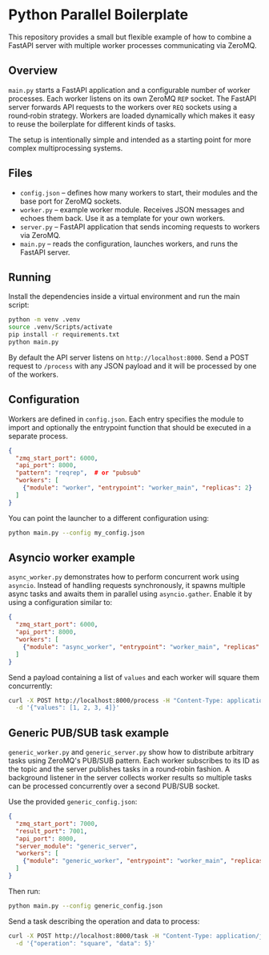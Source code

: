 # Python Parallel Boilerplate

This repository provides a small but flexible example of how to combine a
FastAPI server with multiple worker processes communicating via ZeroMQ.

## Overview

`main.py` starts a FastAPI application and a configurable number of worker
processes. Each worker listens on its own ZeroMQ `REP` socket. The FastAPI
server forwards API requests to the workers over `REQ` sockets using a
round‑robin strategy. Workers are loaded dynamically which makes it easy to
reuse the boilerplate for different kinds of tasks.

The setup is intentionally simple and intended as a starting point for more complex multiprocessing systems.

## Files

- `config.json` – defines how many workers to start, their modules and the
  base port for ZeroMQ sockets.
- `worker.py` – example worker module. Receives JSON messages and echoes them
  back. Use it as a template for your own workers.
- `server.py` – FastAPI application that sends incoming requests to workers via ZeroMQ.
- `main.py` – reads the configuration, launches workers, and runs the FastAPI server.

## Running

Install the dependencies inside a virtual environment and run the main script:

```bash
python -m venv .venv
source .venv/Scripts/activate
pip install -r requirements.txt
python main.py
```

By default the API server listens on `http://localhost:8000`. Send a POST
request to `/process` with any JSON payload and it will be processed by one of
the workers.

## Configuration

Workers are defined in `config.json`. Each entry specifies the module to import
and optionally the entrypoint function that should be executed in a separate
process.

```json
{
  "zmq_start_port": 6000,
  "api_port": 8000,
  "pattern": "reqrep",  # or "pubsub"
  "workers": [
    {"module": "worker", "entrypoint": "worker_main", "replicas": 2}
  ]
}
```

You can point the launcher to a different configuration using:

```bash
python main.py --config my_config.json
```

## Asyncio worker example

`async_worker.py` demonstrates how to perform concurrent work using `asyncio`.
Instead of handling requests synchronously, it spawns multiple async tasks and
awaits them in parallel using `asyncio.gather`. Enable it by using a
configuration similar to:

```json
{
  "zmq_start_port": 6000,
  "api_port": 8000,
  "workers": [
    {"module": "async_worker", "entrypoint": "worker_main", "replicas": 2}
  ]
}
```

Send a payload containing a list of `values` and each worker will square them
concurrently:

```bash
curl -X POST http://localhost:8000/process -H "Content-Type: application/json" \
  -d '{"values": [1, 2, 3, 4]}'
```

## Generic PUB/SUB task example

`generic_worker.py` and `generic_server.py` show how to distribute arbitrary
tasks using ZeroMQ's PUB/SUB pattern. Each worker subscribes to its ID as the
topic and the server publishes tasks in a round‑robin fashion. A background
listener in the server collects worker results so multiple tasks can be
processed concurrently over a second PUB/SUB socket.

Use the provided `generic_config.json`:

```json
{
  "zmq_start_port": 7000,
  "result_port": 7001,
  "api_port": 8000,
  "server_module": "generic_server",
  "workers": [
    {"module": "generic_worker", "entrypoint": "worker_main", "replicas": 3}
  ]
}
```

Then run:

```bash
python main.py --config generic_config.json
```

Send a task describing the operation and data to process:

```bash
curl -X POST http://localhost:8000/task -H "Content-Type: application/json" \
  -d '{"operation": "square", "data": 5}'
```
